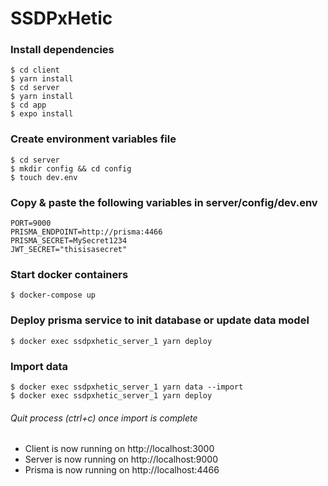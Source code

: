 # SSDPxHetic

### Install dependencies
```shell
$ cd client
$ yarn install
$ cd server
$ yarn install
$ cd app
$ expo install
```

### Create environment variables file
```shell
$ cd server
$ mkdir config && cd config
$ touch dev.env
```

### Copy & paste the following variables in server/config/dev.env
```env
PORT=9000
PRISMA_ENDPOINT=http://prisma:4466
PRISMA_SECRET=MySecret1234
JWT_SECRET="thisisasecret"
```

### Start docker containers
```shell
$ docker-compose up
```

### Deploy prisma service to init database or update data model
```shell
$ docker exec ssdpxhetic_server_1 yarn deploy
```

### Import data

```shell
$ docker exec ssdpxhetic_server_1 yarn data --import
$ docker exec ssdpxhetic_server_1 yarn deploy
```

###### Quit process (ctrl+c) once import is complete

- Client is now running on http://localhost:3000
- Server is now running on http://localhost:9000
- Prisma is now running on http://localhost:4466
